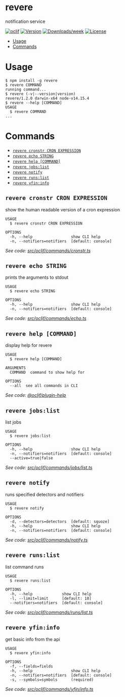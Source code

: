 revere
======

notification service

[![oclif](https://img.shields.io/badge/cli-oclif-brightgreen.svg)](https://oclif.io)
[![Version](https://img.shields.io/npm/v/revere.svg)](https://npmjs.org/package/revere)
[![Downloads/week](https://img.shields.io/npm/dw/revere.svg)](https://npmjs.org/package/revere)
[![License](https://img.shields.io/npm/l/revere.svg)](https://github.com/git@github.com:jaredjj3/revere.git/blob/master/package.json)

<!-- toc -->
* [Usage](#usage)
* [Commands](#commands)
<!-- tocstop -->
# Usage
<!-- usage -->
```sh-session
$ npm install -g revere
$ revere COMMAND
running command...
$ revere (-v|--version|version)
revere/1.2.0 darwin-x64 node-v14.15.4
$ revere --help [COMMAND]
USAGE
  $ revere COMMAND
...
```
<!-- usagestop -->
# Commands
<!-- commands -->
* [`revere cronstr CRON EXPRESSION`](#revere-cronstr-cron-expression)
* [`revere echo STRING`](#revere-echo-string)
* [`revere help [COMMAND]`](#revere-help-command)
* [`revere jobs:list`](#revere-jobslist)
* [`revere notify`](#revere-notify)
* [`revere runs:list`](#revere-runslist)
* [`revere yfin:info`](#revere-yfininfo)

## `revere cronstr CRON EXPRESSION`

show the human readable version of a cron expression

```
USAGE
  $ revere cronstr CRON EXPRESSION

OPTIONS
  -h, --help                 show CLI help
  -n, --notifiers=notifiers  [default: console]
```

_See code: [src/oclif/commands/cronstr.ts](https://github.com/jaredjj3/revere/blob/v1.2.0/src/oclif/commands/cronstr.ts)_

## `revere echo STRING`

prints the arguments to stdout

```
USAGE
  $ revere echo STRING

OPTIONS
  -h, --help                 show CLI help
  -n, --notifiers=notifiers  [default: console]
```

_See code: [src/oclif/commands/echo.ts](https://github.com/jaredjj3/revere/blob/v1.2.0/src/oclif/commands/echo.ts)_

## `revere help [COMMAND]`

display help for revere

```
USAGE
  $ revere help [COMMAND]

ARGUMENTS
  COMMAND  command to show help for

OPTIONS
  --all  see all commands in CLI
```

_See code: [@oclif/plugin-help](https://github.com/oclif/plugin-help/blob/v3.2.2/src/commands/help.ts)_

## `revere jobs:list`

list jobs

```
USAGE
  $ revere jobs:list

OPTIONS
  -h, --help                 show CLI help
  -n, --notifiers=notifiers  [default: console]
  --active=true|false
```

_See code: [src/oclif/commands/jobs/list.ts](https://github.com/jaredjj3/revere/blob/v1.2.0/src/oclif/commands/jobs/list.ts)_

## `revere notify`

runs specified detectors and notifiers

```
USAGE
  $ revere notify

OPTIONS
  -d, --detectors=detectors  [default: squoze]
  -h, --help                 show CLI help
  -n, --notifiers=notifiers  [default: console]
```

_See code: [src/oclif/commands/notify.ts](https://github.com/jaredjj3/revere/blob/v1.2.0/src/oclif/commands/notify.ts)_

## `revere runs:list`

list command runs

```
USAGE
  $ revere runs:list

OPTIONS
  -h, --help             show CLI help
  -l, --limit=limit      [default: 10]
  --notifiers=notifiers  [default: console]
```

_See code: [src/oclif/commands/runs/list.ts](https://github.com/jaredjj3/revere/blob/v1.2.0/src/oclif/commands/runs/list.ts)_

## `revere yfin:info`

get basic info from the api

```
USAGE
  $ revere yfin:info

OPTIONS
  -f, --fields=fields
  -h, --help                 show CLI help
  -n, --notifiers=notifiers  [default: console]
  -s, --symbols=symbols      (required)
```

_See code: [src/oclif/commands/yfin/info.ts](https://github.com/jaredjj3/revere/blob/v1.2.0/src/oclif/commands/yfin/info.ts)_
<!-- commandsstop -->
